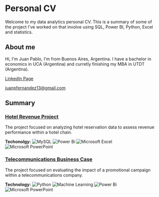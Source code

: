 # Personal CV

Welcome to my data analytics personal CV. This is a summary of some of the project I've worked on that involve using SQL, Power BI, Python, Excel and statistics.

## About me

Hi, I'm Juan Pablo, I'm from Buenos Aires, Argentina. I have a bachelor in economics in UCA (Argentina) and curretly finishing my MBA in UTDT (Argentina).

[LinkedIn Page](https://www.linkedin.com/in/juan-pablo-fernandez-37b253110)

juanpfernandez13@gmail.com

## Summary

### [Hotel Revenue Project](https://github.com/juanps13/Personal-CV/tree/main/01.%20Hotel%20revenue%20project)

The project focused on analyzing hotel reservation data to assess revenue performance within a hotel chain.

**Techonolgy:**
![MySQL](https://img.shields.io/badge/mysql-%2300f.svg?style=for-the-badge&logo=mysql&logoColor=white)
![Power Bi](https://img.shields.io/badge/power_bi-F2C811?style=for-the-badge&logo=powerbi&logoColor=black)
![Microsoft Excel](https://img.shields.io/badge/Microsoft_Excel-217346?style=for-the-badge&logo=microsoft-excel&logoColor=white)
![Microsoft PowerPoint](https://img.shields.io/badge/Microsoft_PowerPoint-B7472A?style=for-the-badge&logo=microsoft-powerpoint&logoColor=white)

### [Telecommunications Business Case](https://github.com/juanps13/Personal-CV/tree/main/02.%20Telecommunications%20Business%20Case)

The project focused on evaluating the impact of a promotional campaign within a telecommunications company.

**Technology:**
![Python](https://img.shields.io/badge/python-3670A0?style=for-the-badge&logo=python&logoColor=ffdd54)
![Machine Learning](https://img.shields.io/badge/machine_learning-black?style=for-the-badge&logo=excel)
![Power Bi](https://img.shields.io/badge/power_bi-F2C811?style=for-the-badge&logo=powerbi&logoColor=black)
![Microsoft PowerPoint](https://img.shields.io/badge/Microsoft_PowerPoint-B7472A?style=for-the-badge&logo=microsoft-powerpoint&logoColor=white)
